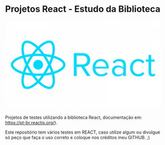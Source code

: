 # Projetos React - Estudo da Biblioteca

![React Logo](./images/react-js-logo.png)

Projetos de testes utilizando a biblioteca React, documentação em: https://pt-br.reactjs.org/).

Este repositório tem vários testes em REACT, caso utilize algum ou divulgue só peço que faça o uso correto e coloque nos créditos meu GITHUB. ;)